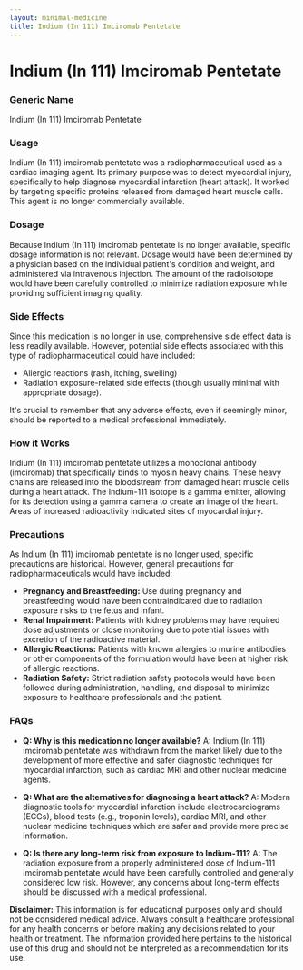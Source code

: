 ```yaml
---
layout: minimal-medicine
title: Indium (In 111) Imciromab Pentetate
---
```


# Indium (In 111) Imciromab Pentetate
### Generic Name
Indium (In 111) Imciromab Pentetate

### Usage
Indium (In 111) imciromab pentetate was a radiopharmaceutical used as a cardiac imaging agent. Its primary purpose was to detect myocardial injury, specifically to help diagnose myocardial infarction (heart attack).  It worked by targeting specific proteins released from damaged heart muscle cells.  This agent is no longer commercially available.

### Dosage
Because Indium (In 111) imciromab pentetate is no longer available, specific dosage information is not relevant.  Dosage would have been determined by a physician based on the individual patient's condition and weight, and administered via intravenous injection.  The amount of the radioisotope would have been carefully controlled to minimize radiation exposure while providing sufficient imaging quality.

### Side Effects
Since this medication is no longer in use, comprehensive side effect data is less readily available. However, potential side effects associated with this type of radiopharmaceutical could have included:

* Allergic reactions (rash, itching, swelling)
* Radiation exposure-related side effects (though usually minimal with appropriate dosage).


It's crucial to remember that any adverse effects, even if seemingly minor, should be reported to a medical professional immediately.  

### How it Works
Indium (In 111) imciromab pentetate utilizes a monoclonal antibody (imciromab) that specifically binds to myosin heavy chains.  These heavy chains are released into the bloodstream from damaged heart muscle cells during a heart attack. The Indium-111 isotope is a gamma emitter, allowing for its detection using a gamma camera to create an image of the heart. Areas of increased radioactivity indicated sites of myocardial injury.

### Precautions
As Indium (In 111) imciromab pentetate is no longer used, specific precautions are historical. However, general precautions for radiopharmaceuticals would have included:

* **Pregnancy and Breastfeeding:**  Use during pregnancy and breastfeeding would have been contraindicated due to radiation exposure risks to the fetus and infant.
* **Renal Impairment:**  Patients with kidney problems may have required dose adjustments or close monitoring due to potential issues with excretion of the radioactive material.
* **Allergic Reactions:**  Patients with known allergies to murine antibodies or other components of the formulation would have been at higher risk of allergic reactions.
* **Radiation Safety:**  Strict radiation safety protocols would have been followed during administration, handling, and disposal to minimize exposure to healthcare professionals and the patient.

### FAQs

* **Q: Why is this medication no longer available?** A:  Indium (In 111) imciromab pentetate was withdrawn from the market likely due to the development of more effective and safer diagnostic techniques for myocardial infarction, such as cardiac MRI and other nuclear medicine agents.  

* **Q: What are the alternatives for diagnosing a heart attack?** A:  Modern diagnostic tools for myocardial infarction include electrocardiograms (ECGs), blood tests (e.g., troponin levels), cardiac MRI, and other nuclear medicine techniques which are safer and provide more precise information.

* **Q: Is there any long-term risk from exposure to Indium-111?** A:  The radiation exposure from a properly administered dose of Indium-111 imciromab pentetate would have been carefully controlled and generally considered low risk. However, any concerns about long-term effects should be discussed with a medical professional.


**Disclaimer:** This information is for educational purposes only and should not be considered medical advice.  Always consult a healthcare professional for any health concerns or before making any decisions related to your health or treatment.  The information provided here pertains to the historical use of this drug and should not be interpreted as a recommendation for its use.
